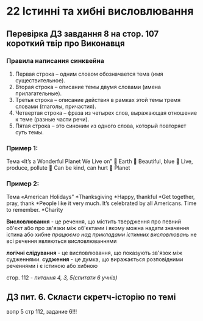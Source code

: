 # 22 Істинні та хибні висловлювання

## Перевірка ДЗ завдання 8 на стор. 107 короткий твір про Виконавця
### Правила написания синквейна 

1. Первая строка – одним словом обозначается тема (имя  существительное). 
2. Вторая строка – описание темы двумя словами (имена прилагательные). 
3. Третья строка – описание действия в рамках этой темы тремя словами  (глаголы, причастия). 
4. Четвертая строка – фраза из четырех слов, выражающая отношение к теме  (разные части речи). 
5. Пятая строка – это синоним из одного слова, который повторяет суть  темы. 

### Пример 1: 
Тема «It’s a Wonderful Planet We Live on” 
 Earth 
 Beautiful, blue 
 Live, produce, pollute 
 Can be kind, can hurt 
 Planet 
### Пример 2: 
Тема «American Holidays” 
*Thanksgiving 
*Happy, thankful 
*Get together, pray, thank 
*People like it very much. It’s celebrated by all Americans. Time to  remember. 
*Charity

**Висловлювання** - це речення, що містить твердження про певний об'єкт або про зв'язки між об'єктами і якому можна надати значення істина або хибне
*працюємо над прикладами істинних висловлювань*
не всі речення являються висловлюваннями

**логічні слідування** - це висловлювання, що показують зв'язок між судженнями.
**судження** - це думка, що виражається розповідними реченнями і є істиною або хибною

стор. 112 - *питання 4, 3, 5(спитати 6 учнів)*

## ДЗ пит. 6. Скласти скретч-історію по темі
вопр 5 стр 112, задание 6!!!